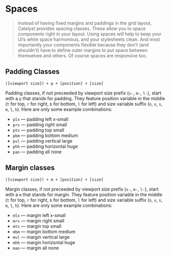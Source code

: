 # Spaces

> Instead of having fixed margins and paddings in the grid layout, Catalyst provides spacing classes. These allow you to space components right in your layout. Using spaces will help to keep your UI’s white space harmonious, and your stylesheets clean. And most importantly your components flexible because they don't (and shouldn't) have to define outer margins to put space between themselves and others. Of course spaces are responsive too.

## Padding Classes

`([viewport size]) + p + [position] + [size]`

Padding classes, if not preceeded by viewport size prefix (`s-`, `m-`, `l-`), start with a `p` that stands for padding. They feature position variable in the middle (`t` for top, `r` for right, `b` for bottom, `l` for left) and size variable suffix (`n`, `x`, `s`, `m`, `l`, `h`). Here are only some example combinations:

* `plx` — padding left x-small
* `prs` — padding right small
* `pts` — padding top small
* `pbm` — padding bottom medium
* `pvl` — padding vertical large
* `phh` — padding horizontal huge
* `pan` — padding all none

## Margin classes

`([viewport size]) + m + [position] + [size]`

Margin classes, if not preceeded by viewport size prefix (`s-`, `m-`, `l-`), start with a `m` that stands for margin. They feature position variable in the middle (`t` for top, `r` for right, `b` for bottom, `l` for left) and size variable suffix (`n`, `x`, `s`, `m`, `l`, `h`). Here are only some example combinations:

* `mlx` — margin left x-small
* `mrs` — margin right small
* `mts` — margin top small
* `mbm` — margin bottom medium
* `mvl` — margin vertical large
* `mhh` — margin horizontal huge
* `man` — margin all none

